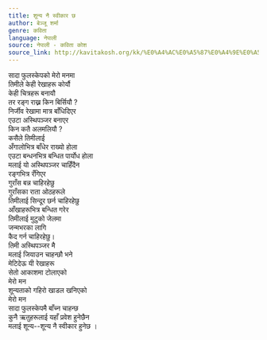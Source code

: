 ```yaml
---
title: शून्य नै स्वीकार छ
author: बेञ्जू शर्मा
genre: कविता
language: नेपाली
source: नेपाली - कविता कोश
source_link: http://kavitakosh.org/kk/%E0%A4%AC%E0%A5%87%E0%A4%9E%E0%A5%8D%E0%A4%9C%E0%A5%82_%E0%A4%B6%E0%A4%B0%E0%A5%8D%E0%A4%AE%E0%A4%BE
---
```


सादा फुलस्केपको मेरो मनमा  
तिमीले केही रेखाहरू कोर्यौ  
केही चित्रहरू बनायौ  
तर रङ्ग राख्न किन बिर्सियौ ?  
निर्जीव रेखामा मात्र बाँधिदिएर  
एउटा अस्थिपञ्जर बनाएर  
किन कतै अलमलियौ ?  
कसैले तिमीलाई  
अँगालोभित्र बाँधेर राख्यो होला  
एउटा बन्धनभित्र बन्धित पार्योध होला  
मलाई यो अस्थिपञ्जर चाहिँदैन  
रङ्गभित्र रँगिएर  
गुराँस बन्न चाहिरहेछु  
गुराँसका राता ओठहरूले  
तिमीलाई सिन्दूर छर्न चाहिरहेछु  
आँखाहरूभित्र बन्धित गरेर  
तिमीलाई मुटुको जेलमा  
जन्मभरका लागि  
कैद गर्न चाहिरहेछु।  
तिमी अस्थिपञ्जर मै  
मलाई जियाउन चाहन्छौ भने  
मेटिदेऊ यी रेखाहरू  
सेतो आकाशमा टोलाएको  
मेरो मन  
शून्यताको गहिरो खाडल खनिएको  
मेरो मन  
सादा फुलस्केपमै बाँच्न चाहन्छ  
कुनै ऋतुहरूलाई यहाँ प्रवेश हुनेछैन  
मलाई शून्य--शून्य नै स्वीकार हुनेछ ।
